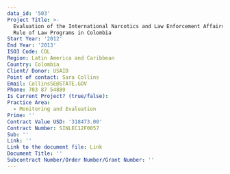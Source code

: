 ```yaml
---
data_id: '503'
Project Title: >-
  Evaluation of the International Narcotics and Law Enforcement Affairs (INL)
  Rule of Law Programs in Colombia
Start Year: '2012'
End Year: '2013'
ISO3 Code: COL
Region: Latin America and Caribbean
Country: Colombia
Client/ Donor: USAID
Point of contact: Sara Collins
Email: CollinsSE@STATE.GOV
Phone: 703 87 54889
Is Current Project? (true/false): 
Practice Area:
  - Monitoring and Evaluation
Prime: ''
Contract Value USD: '318473.00'
Contract Number: SINLEC12F0057
Sub: ''
Link: ''
Link to the document file: Link
Document Title: ''
Subcontract Number/Order Number/Grant Number: ''
---
```


